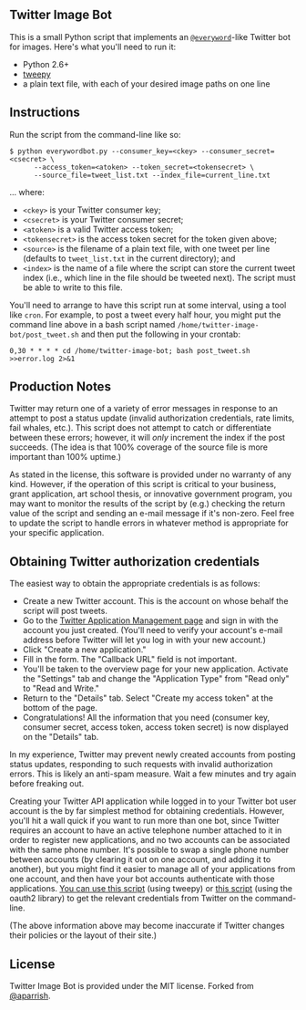 Twitter Image Bot
-------------

This is a small Python script that implements an [`@everyword`](https://github.com/aparrish/everywordbot)-like Twitter bot for images. Here's what you'll need to run it:

* Python 2.6+
* [tweepy](http://tweepy.github.com/)
* a plain text file, with each of your desired image paths on one line

Instructions
------------

Run the script from the command-line like so:

	$ python everywordbot.py --consumer_key=<ckey> --consumer_secret=<csecret> \
		  --access_token=<atoken> --token_secret=<tokensecret> \
		  --source_file=tweet_list.txt --index_file=current_line.txt

... where:

* `<ckey>` is your Twitter consumer key;
* `<csecret>` is your Twitter consumer secret;
* `<atoken>` is a valid Twitter access token;
* `<tokensecret>` is the access token secret for the token given above;
* `<source>` is the filename of a plain text file, with one tweet per line (defaults to `tweet_list.txt` in the current directory); and
* `<index>` is the name of a file where the script can store the current tweet index (i.e., which line in the file should be tweeted next). The script must be able to write to this file.

You'll need to arrange to have this script run at some interval, using a tool
like `cron`. For example, to post a tweet every half hour, you might put the
command line above in a bash script named `/home/twitter-image-bot/post_tweet.sh` and
then put the following in your crontab:

	0,30 * * * * cd /home/twitter-image-bot; bash post_tweet.sh >>error.log 2>&1

Production Notes
----------------

Twitter may return one of a variety of error messages in response to an attempt
to post a status update (invalid authorization credentials, rate limits, fail
whales, etc.). This script does not attempt to catch or differentiate between
these errors; however, it will *only* increment the index if the post succeeds.
(The idea is that 100% coverage of the source file is more important than 100%
uptime.)

As stated in the license, this software is provided under no warranty of any
kind. However, if the operation of this script is critical to your business,
grant application, art school thesis, or innovative government program, you may
want to monitor the results of the script by (e.g.) checking the return value
of the script and sending an e-mail message if it's non-zero.  Feel free to
update the script to handle errors in whatever method is appropriate for your
specific application.

Obtaining Twitter authorization credentials
-------------------------------------------

The easiest way to obtain the appropriate credentials is as follows:

* Create a new Twitter account. This is the account on whose behalf the script will post tweets.
* Go to the [Twitter Application Management page](https://apps.twitter.com/) and sign in with the account you just created. (You'll need to verify your account's e-mail address before Twitter will let you log in with your new account.)
* Click "Create a new application."
* Fill in the form. The "Callback URL" field is not important.
* You'll be taken to the overview page for your new application. Activate the "Settings" tab and change the "Application Type" from "Read only" to "Read and Write."
* Return to the "Details" tab. Select "Create my access token" at the bottom of the page.
* Congratulations! All the information that you need (consumer key, consumer secret, access token, access token secret) is now displayed on the "Details" tab.

In my experience, Twitter may prevent newly created accounts from posting
status updates, responding to such requests with invalid authorization errors.
This is likely an anti-spam measure. Wait a few minutes and try again before
freaking out.

Creating your Twitter API application while logged in to your Twitter bot user
account is the by far simplest method for obtaining credentials. However,
you'll hit a wall quick if you want to run more than one bot, since Twitter
requires an account to have an active telephone number attached to it in order
to register new applications, and no two accounts can be associated with the
same phone number. It's possible to swap a single phone number between
accounts (by clearing it out on one account, and adding it to another), but you
might find it easier to manage all of your applications from one account, and
then have your bot accounts authenticate with those applications. [You can use
this
script](https://gist.github.com/moonmilk/035917e668872013c1bd#comment-1333900)
(using tweepy) or [this
script](https://github.com/simplegeo/python-oauth2#twitter-three-legged-oauth-example)
(using the oauth2 library) to get the relevant credentials from Twitter on the
command-line.

(The above information above may become inaccurate if Twitter changes their
policies or the layout of their site.)

License
-------

Twitter Image Bot is provided under the MIT license. Forked from [@aparrish](https://github.com/aparrish/everywordbot).

